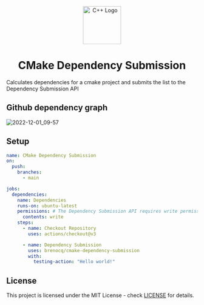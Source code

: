 <div align="center">
<img src="https://user-images.githubusercontent.com/17342434/204997817-e8f9273d-d3d9-4869-9d9a-94d0889acf3d.png" alt="C++ Logo" width="100"/>
</div>

<h1 align="center">
CMake Dependency Submission
</h1>

Calculates dependencies for a cmake project and submits the list to the Dependency Submission API

## Github dependency graph
![2022-12-01_09-57](https://user-images.githubusercontent.com/17342434/204997995-1955d053-87f4-464f-8e02-e36fa807d0b1.png)


## Setup

```yml
name: CMake Dependency Submission
on:
  push:
    branches:
      - main

jobs:
  dependencies:
    name: Dependencies
    runs-on: ubuntu-latest
    permissions: # The Dependency Submission API requires write permission
      contents: write
    steps:
      - name: Checkout Repository
        uses: actions/checkout@v3

      - name: Dependency Submission
        uses: brenocq/cmake-dependency-submission
        with:
          testing-action: "Hello world!"
```


## License
This project is licensed under the MIT License - check [LICENSE](LICENSE) for details.
